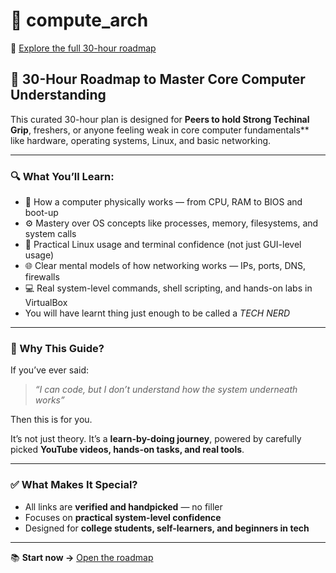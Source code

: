 # 🧠 compute_arch

🔗 [Explore the full 30-hour roadmap](https://docs.google.com/document/d/1p9aj3KL2dvLd0r770GuIM8rRir-TEKXvyDSmseTxQXA/edit)

## 🎯 30-Hour Roadmap to Master Core Computer Understanding

This curated 30-hour plan is designed for **Peers to hold Strong Techinal Grip**, freshers, or anyone feeling weak in core computer fundamentals** like hardware, operating systems, Linux, and basic networking.

---

### 🔍 What You’ll Learn:

- 🧩 How a computer physically works — from CPU, RAM to BIOS and boot-up  
- ⚙️ Mastery over OS concepts like processes, memory, filesystems, and system calls  
- 🐧 Practical Linux usage and terminal confidence (not just GUI-level usage)  
- 🌐 Clear mental models of how networking works — IPs, ports, DNS, firewalls  
- 💻 Real system-level commands, shell scripting, and hands-on labs in VirtualBox
- You will have learnt thing just enough to be called a *TECH NERD*

---

### 🎯 Why This Guide?

If you’ve ever said:

> _“I can code, but I don’t understand how the system underneath works”_

Then this is for you.

It’s not just theory. It’s a **learn-by-doing journey**, powered by carefully picked **YouTube videos, hands-on tasks, and real tools**.

---

### ✅ What Makes It Special?
- All links are **verified and handpicked** — no filler
- Focuses on **practical system-level confidence**
- Designed for **college students, self-learners, and beginners in tech**

---

📚 **Start now →** [Open the roadmap](https://docs.google.com/document/d/1p9aj3KL2dvLd0r770GuIM8rRir-TEKXvyDSmseTxQXA/edit)
